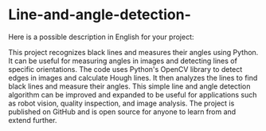 # Line-and-angle-detection-
Here is a possible description in English for your project:

This project recognizes black lines and measures their angles using Python. It can be useful for measuring angles in images and detecting lines of specific orientations. The code uses Python's OpenCV library to detect edges in images and calculate Hough lines. It then analyzes the lines to find black lines and measure their angles. This simple line and angle detection algorithm can be improved and expanded to be useful for applications such as robot vision, quality inspection, and image analysis. The project is published on GitHub and is open source for anyone to learn from and extend further.
